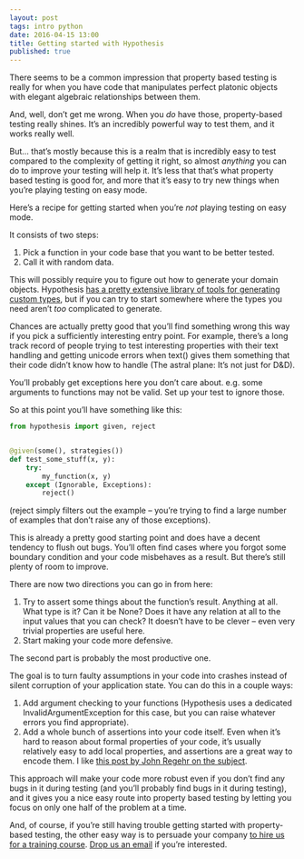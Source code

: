 ```yaml
---
layout: post
tags: intro python
date: 2016-04-15 13:00
title: Getting started with Hypothesis
published: true
---
```



There seems to be a common impression that property based testing is really for when you have code that manipulates perfect platonic objects with elegant algebraic relationships between them.

And, well, don’t get me wrong. When you <em>do</em> have those, property-based testing really shines. It’s an incredibly powerful way to test them, and it works really well.

But… that’s mostly because this is a realm that is incredibly easy to test compared to the complexity of getting it right, so almost <em>anything</em> you can do to improve your testing will help it. It’s less that that’s what property based testing is good for, and more that it’s easy to try new things when you’re playing testing on easy mode.

Here’s a recipe for getting started when you’re <em>not</em> playing testing on easy mode.

<!--more-->

It consists of two steps:

1. Pick a function in your code base that you want to be better tested.
2. Call it with random data.

This will possibly require you to figure out how to generate your domain objects. Hypothesis <a href="http://hypothesis.readthedocs.org/en/release/data.html">has a pretty extensive library of tools for generating custom types</a>, but if you can try to start somewhere where the types you need aren’t <em>too</em> complicated to generate.

Chances are actually pretty good that you’ll find something wrong this way if you pick a sufficiently interesting entry point. For example, there’s a long track record of people trying to test interesting properties with their text handling and getting unicode errors when text() gives them something that their code didn’t know how to handle (The astral plane: It’s not just for D&amp;D).

You’ll probably get exceptions here you don’t care about. e.g. some arguments to functions may not be valid. Set up your test to ignore those.

So at this point you’ll have something like this:

```python
from hypothesis import given, reject


@given(some(), strategies())
def test_some_stuff(x, y):
    try:
        my_function(x, y)
    except (Ignorable, Exceptions):
        reject()
```

(reject simply filters out the example – you’re trying to find a large number of examples that don’t raise any of those exceptions).

This is already a pretty good starting point and does have a decent tendency to flush out bugs. You’ll often find cases where you forgot some boundary condition and your code misbehaves as a result. But there’s still plenty of room to improve.

There are now two directions you can go in from here:

1. Try to assert some things about the function’s result. Anything at all. What type is it? Can it be None? Does it have any relation at all to the input values that you can check? It doesn’t have to be clever – even very trivial properties are useful here.</li>
2. Start making your code more defensive.

The second part is probably the most productive one.

The goal is to turn faulty assumptions in your code into crashes instead of silent corruption of your application state. You can do this in a couple ways:

1. Add argument checking to your functions (Hypothesis uses a dedicated InvalidArgumentException for this case, but you can raise whatever errors you find appropriate).
2. Add a whole bunch of assertions into your code itself.
Even when it’s hard to reason about formal properties of your code, it’s usually relatively easy to add local properties, and assertions are a great way to encode them. I like <a href="http://blog.regehr.org/archives/1091">this post by John Regehr on the subject</a>.

This approach will make your code more robust even if you don’t find any bugs in it during testing (and you’ll probably find bugs in it during testing), and it gives you a nice easy route into property based testing by letting you focus on only one half of the problem at a time.

And, of course, if you’re still having trouble getting started with property-based testing, the other easy way is to persuade your company <a href="/training/">to hire us for a training course</a>. <a href="mailto:training@hypothesis.works">Drop us an email</a> if you’re interested.

